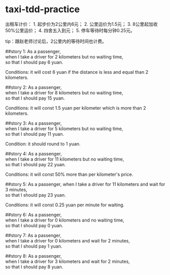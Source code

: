 # taxi-tdd-practice

出租车计价： 1. 起步价为2公里内6元； 2. 公里运价为1.5元； 3. 8公里起加收50%公里运价； 4. 四舍五入到元； 5. 停车等待时每分钟0.25元。

tip：跟赵老师讨论后，2公里内的等待时间也计费。

##story 1:
As a passenger,  
when I take a driver for 2 kilometers but no waiting time,  
so that I should pay 6 yuan.    

Conditions: it will cost 6 yuan if the distance is less and equal than 2 kilometers.  

##story 2:
As a passenger,  
when I take a driver for 8 kilometers but no waiting time,  
so that I should pay 15 yuan.  

Conditions: it will const 1.5 yuan per kilometer which is more than 2 kilometers.  

##story 3:
As a passenger,  
when I take a driver for 5 kilometers but no waiting time,  
so that I should pay 11 yuan.  

Condition: it should round to 1 yuan.

##story 4:
As a passenger,  
when I take a driver for 11 kilometers but no waiting time,  
so that I should pay 22 yuan.

Conditions: it will const 50% more than per kilometer's price.  

##story 5:
As a passenger,
when I take a driver for 11 kilometers and wait for 3 minutes,  
so that I should pay 23 yuan.  

Conditions: it will const 0.25 yuan per minute for waiting.  

##story 6:
As a passenger,  
when I take a driver for 0 kilometers and no waiting time,  
so that I should pay 0 yuan.  

##story 7:
As a passenger,  
when I take a driver for 0 kilometers and wait for 2 minutes,  
so that I should pay 1 yuan.  

##story 8:
As a passenger,  
when I take a driver for 3 kilometers and wait for 2 minutes,  
so that I should pay 8 yuan.  